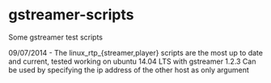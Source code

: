 gstreamer-scripts
=================

Some gstreamer test scripts

09/07/2014
    - The linux_rtp_{streamer,player} scripts are the most up to date and current, tested
    working on ubuntu 14.04 LTS with gstreamer 1.2.3
    Can be used by specifying the ip address of the other host as only argument
